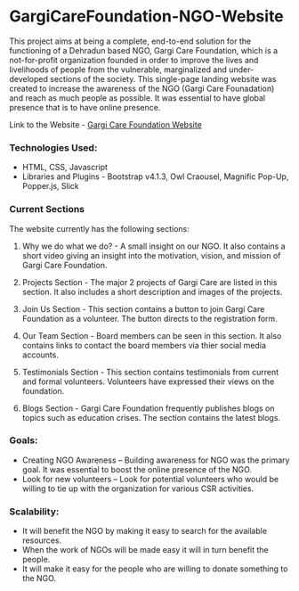 # GargiCareFoundation-NGO-Website

This project aims at being a complete, end-to-end solution for the functioning of a Dehradun based NGO, Gargi Care Foundation, which is a not-for-profit organization founded in order to improve the lives and livelihoods of people from the vulnerable, marginalized and under-developed sections of the society. This single-page landing website was created to increase the awareness of the NGO (Gargi Care Founadation) and reach as much people as possible. It was essential to have global presence that is to have online presence.

Link to the Website - [Gargi Care Foundation Website](https://gargicarefoundation.org/)

### Technologies Used:

- HTML, CSS, Javascript
- Libraries and Plugins - Bootstrap v4.1.3, Owl Craousel, Magnific Pop-Up, Popper.js, Slick

### Current Sections

The website currently has the following sections:

1. Why we do what we do? - A small insight on our NGO. It also contains a short video giving an insight into the motivation, vision, and mission of Gargi Care Foundation.

2. Projects Section - The major 2 projects of Gargi Care are listed in this section. It also includes a short description and images of the projects.

3. Join Us Section - This section contains a button to join Gargi Care Foundation as a volunteer. The button directs to the registration form.
   
4. Our Team Section - Board members can be seen in this section. It also contains links to contact the board members via thier social media accounts.

5. Testimonials Section - This section contains testimonials from current and formal volunteers. Volunteers have expressed their views on the foundation.
   
6. Blogs Section - Gargi Care Foundation frequently publishes blogs on topics such as education crises. The section contains the latest blogs.
   
### Goals: 

- Creating NGO Awareness – Building awareness for NGO was the primary goal. It was essential to boost the online presence of the NGO. 
- Look for new volunteers – Look for potential volunteers who would be willing to tie up with the organization for various CSR activities.

### Scalability:

- It will benefit the NGO by making it easy to search for the available resources.
- When the work of NGOs will be made easy it will in turn benefit the people.
- It will make it easy for the people who are willing to donate something to the NGO.
